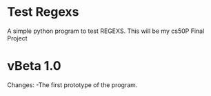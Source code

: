 # Test Regexs
A simple python program to test REGEXS. This will be my cs50P Final Project

# vBeta 1.0
Changes:
-The first prototype of the program.

